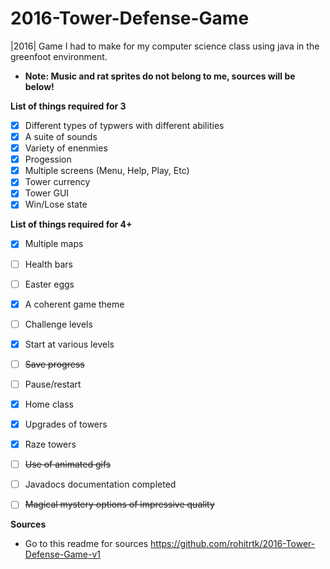 # 2016-Tower-Defense-Game
|2016| Game I had to make for my computer science class using java in the greenfoot environment.
* **Note: Music and rat sprites do not belong to me, sources will be below!**  

**List of things required for 3**
  - [x] Different types of typwers with different abilities
  - [x] A suite of sounds
  - [x] Variety of enenmies
  - [x] Progession
  - [x] Multiple screens (Menu, Help, Play, Etc)
  - [x] Tower currency
  - [x] Tower GUI
  - [x] Win/Lose state
  
**List of things required for 4+**
  - [x] Multiple maps
  - [ ] Health bars
  - [ ] Easter eggs
  - [x] A coherent game theme
  - [ ] Challenge levels
  - [x] Start at various levels
  - [ ] ~~Save progress~~
  - [ ] Pause/restart
  - [x] Home class
  - [x] Upgrades of towers
  - [x] Raze towers
  - [ ] ~~Use of animated gifs~~
  - [ ] Javadocs documentation completed
  - [ ] ~~Magical mystery options of impressive quality~~


**Sources**
  - Go to this readme for sources https://github.com/rohitrtk/2016-Tower-Defense-Game-v1
